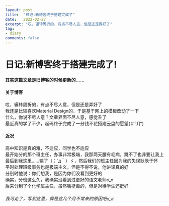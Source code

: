```yaml
---
layout: post
title:  "日记:新博客终于搭建完成了"
date:   2022-02-27
excerpt: "哎，辗转周折的，有点不尽人意，但是还是弄好了"
tag:
- diary
comments: false
---
```


# 日记:新博客终于搭建完成了!
#### 其实这篇文章是旧博客的时候更新的……
#### 关于博客
哎，辗转周折的，有点不尽人意，但是还是弄好了<br>
我还是比较喜欢Material Design的，于是基于网上的模板改动了一下<br>
什么，你说不尽人意？文章界面不尽人意，感觉丑了<br>
最近真的学了不少，起码终于完成了一分钱不花搭建云盘的愿望(＃°Д°)<br>
#### 近况
高中知识是真的难，不适应，同学也不适应<br>
最开始分的那个班主任，办事非常极端，我那两天腰有毛病，跳不了也非要让我上<br>
最后到我这里……输了（；´д｀）ゞ，然后我们的班主任因为我的失误耿耿于怀<br>
平时处理班级事务也是极端主义，但是不得不说，他讲课真的好<br>
分别时他说：你们想我，是因为你们没看到更好的<br>
确实，分班这么久，我确实没看到过更好的语文老师ಠ_ಠ<br>
后来分到了个化学班主任，虽然嘴挺毒的，但是对待学生还挺好<br>
###### 我可走了，写到这里，算是这几个月不常来的原因吧ಠ_ಠ
